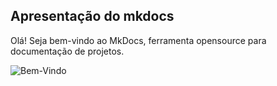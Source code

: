 ## Apresentação do mkdocs
Olá! Seja bem-vindo ao MkDocs, ferramenta opensource para documentação de projetos.

<!-- Incluíndo gif na página -->
![Bem-Vindo](https://media.giphy.com/media/dZXzmKGKNiJtDxuwGg/giphy.gif)

